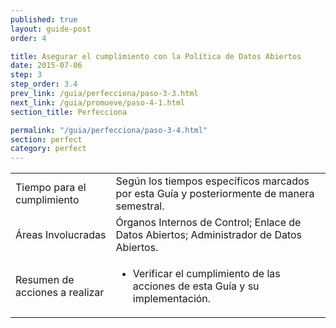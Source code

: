 ```yaml
---
published: true
layout: guide-post
order: 4

title: Asegurar el cumplimiento con la Política de Datos Abiertos
date: 2015-07-06
step: 3
step_order: 3.4
prev_link: /guia/perfecciona/paso-3-3.html
next_link: /guia/promueve/paso-4-1.html
section_title: Perfecciona

permalink: "/guia/perfecciona/paso-3-4.html"
section: perfect
category: perfect
---
```


<table>
  <tbody>
    <tr>
      <td>Tiempo para el cumplimiento</td>
      <td>Según los tiempos específicos marcados por esta Guía y posteriormente de manera semestral.</td>
    </tr>
    <tr>
      <td>Áreas Involucradas</td>
      <td>Órganos Internos de Control; Enlace de Datos Abiertos; Administrador de Datos Abiertos.</td>
    </tr>
    <tr>
      <td>Resumen de acciones a realizar</td>
      <td>
        <ul>
          <li>Verificar el cumplimiento de las acciones de esta Guía y su implementación.</li>
        </ul>
      </td>
    </tr>
  </tbody>
</table>